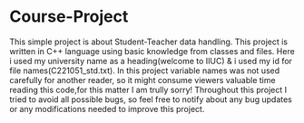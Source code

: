 # Course-Project
This simple project is about Student-Teacher data handling.
This project is written in C++ language using basic knowledge from classes and files.
Here i used my university name as a heading(welcome to IIUC) & i used my id for file names(C221051_std.txt).
In this project variable names was not used carefully for another reader, so it might consume viewers valuable time reading this code,for this matter I am trully sorry!
Throughout this project I tried to avoid all possible bugs, so feel free to notify about any bug updates or any modifications needed to improve this project.
